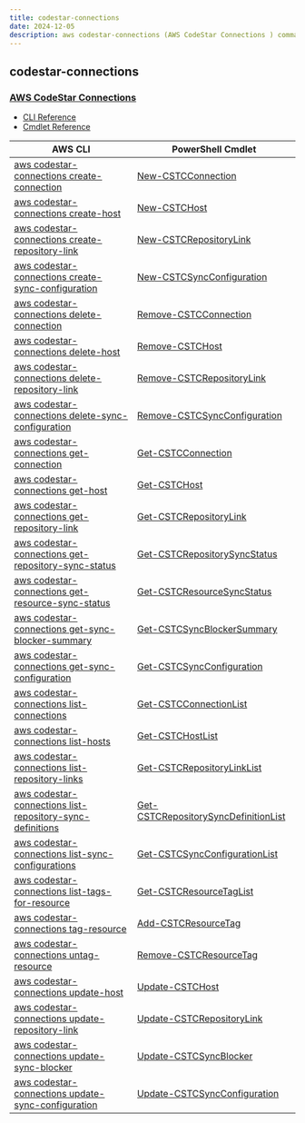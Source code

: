 ```yaml
---
title: codestar-connections
date: 2024-12-05
description: aws codestar-connections (AWS CodeStar Connections ) command/cmdlet list.
---
```


## codestar-connections

### [AWS CodeStar Connections ](https://aws.amazon.com/codestar/)

* [CLI Reference](https://awscli.amazonaws.com/v2/documentation/api/latest/reference/codestar-connections/index.html)
* [Cmdlet Reference](https://docs.aws.amazon.com/powershell/latest/reference/items/CodeStarconnections_cmdlets.html)

|AWS CLI|PowerShell Cmdlet|
|----|----|
|[aws codestar-connections create-connection](https://awscli.amazonaws.com/v2/documentation/api/latest/reference/codestar-connections/create-connection.html)|[New-CSTCConnection](https://docs.aws.amazon.com/powershell/latest/reference/items/New-CSTCConnection.html)|
|[aws codestar-connections create-host](https://awscli.amazonaws.com/v2/documentation/api/latest/reference/codestar-connections/create-host.html)|[New-CSTCHost](https://docs.aws.amazon.com/powershell/latest/reference/items/New-CSTCHost.html)|
|[aws codestar-connections create-repository-link](https://awscli.amazonaws.com/v2/documentation/api/latest/reference/codestar-connections/create-repository-link.html)|[New-CSTCRepositoryLink](https://docs.aws.amazon.com/powershell/latest/reference/items/New-CSTCRepositoryLink.html)|
|[aws codestar-connections create-sync-configuration](https://awscli.amazonaws.com/v2/documentation/api/latest/reference/codestar-connections/create-sync-configuration.html)|[New-CSTCSyncConfiguration](https://docs.aws.amazon.com/powershell/latest/reference/items/New-CSTCSyncConfiguration.html)|
|[aws codestar-connections delete-connection](https://awscli.amazonaws.com/v2/documentation/api/latest/reference/codestar-connections/delete-connection.html)|[Remove-CSTCConnection](https://docs.aws.amazon.com/powershell/latest/reference/items/Remove-CSTCConnection.html)|
|[aws codestar-connections delete-host](https://awscli.amazonaws.com/v2/documentation/api/latest/reference/codestar-connections/delete-host.html)|[Remove-CSTCHost](https://docs.aws.amazon.com/powershell/latest/reference/items/Remove-CSTCHost.html)|
|[aws codestar-connections delete-repository-link](https://awscli.amazonaws.com/v2/documentation/api/latest/reference/codestar-connections/delete-repository-link.html)|[Remove-CSTCRepositoryLink](https://docs.aws.amazon.com/powershell/latest/reference/items/Remove-CSTCRepositoryLink.html)|
|[aws codestar-connections delete-sync-configuration](https://awscli.amazonaws.com/v2/documentation/api/latest/reference/codestar-connections/delete-sync-configuration.html)|[Remove-CSTCSyncConfiguration](https://docs.aws.amazon.com/powershell/latest/reference/items/Remove-CSTCSyncConfiguration.html)|
|[aws codestar-connections get-connection](https://awscli.amazonaws.com/v2/documentation/api/latest/reference/codestar-connections/get-connection.html)|[Get-CSTCConnection](https://docs.aws.amazon.com/powershell/latest/reference/items/Get-CSTCConnection.html)|
|[aws codestar-connections get-host](https://awscli.amazonaws.com/v2/documentation/api/latest/reference/codestar-connections/get-host.html)|[Get-CSTCHost](https://docs.aws.amazon.com/powershell/latest/reference/items/Get-CSTCHost.html)|
|[aws codestar-connections get-repository-link](https://awscli.amazonaws.com/v2/documentation/api/latest/reference/codestar-connections/get-repository-link.html)|[Get-CSTCRepositoryLink](https://docs.aws.amazon.com/powershell/latest/reference/items/Get-CSTCRepositoryLink.html)|
|[aws codestar-connections get-repository-sync-status](https://awscli.amazonaws.com/v2/documentation/api/latest/reference/codestar-connections/get-repository-sync-status.html)|[Get-CSTCRepositorySyncStatus](https://docs.aws.amazon.com/powershell/latest/reference/items/Get-CSTCRepositorySyncStatus.html)|
|[aws codestar-connections get-resource-sync-status](https://awscli.amazonaws.com/v2/documentation/api/latest/reference/codestar-connections/get-resource-sync-status.html)|[Get-CSTCResourceSyncStatus](https://docs.aws.amazon.com/powershell/latest/reference/items/Get-CSTCResourceSyncStatus.html)|
|[aws codestar-connections get-sync-blocker-summary](https://awscli.amazonaws.com/v2/documentation/api/latest/reference/codestar-connections/get-sync-blocker-summary.html)|[Get-CSTCSyncBlockerSummary](https://docs.aws.amazon.com/powershell/latest/reference/items/Get-CSTCSyncBlockerSummary.html)|
|[aws codestar-connections get-sync-configuration](https://awscli.amazonaws.com/v2/documentation/api/latest/reference/codestar-connections/get-sync-configuration.html)|[Get-CSTCSyncConfiguration](https://docs.aws.amazon.com/powershell/latest/reference/items/Get-CSTCSyncConfiguration.html)|
|[aws codestar-connections list-connections](https://awscli.amazonaws.com/v2/documentation/api/latest/reference/codestar-connections/list-connections.html)|[Get-CSTCConnectionList](https://docs.aws.amazon.com/powershell/latest/reference/items/Get-CSTCConnectionList.html)|
|[aws codestar-connections list-hosts](https://awscli.amazonaws.com/v2/documentation/api/latest/reference/codestar-connections/list-hosts.html)|[Get-CSTCHostList](https://docs.aws.amazon.com/powershell/latest/reference/items/Get-CSTCHostList.html)|
|[aws codestar-connections list-repository-links](https://awscli.amazonaws.com/v2/documentation/api/latest/reference/codestar-connections/list-repository-links.html)|[Get-CSTCRepositoryLinkList](https://docs.aws.amazon.com/powershell/latest/reference/items/Get-CSTCRepositoryLinkList.html)|
|[aws codestar-connections list-repository-sync-definitions](https://awscli.amazonaws.com/v2/documentation/api/latest/reference/codestar-connections/list-repository-sync-definitions.html)|[Get-CSTCRepositorySyncDefinitionList](https://docs.aws.amazon.com/powershell/latest/reference/items/Get-CSTCRepositorySyncDefinitionList.html)|
|[aws codestar-connections list-sync-configurations](https://awscli.amazonaws.com/v2/documentation/api/latest/reference/codestar-connections/list-sync-configurations.html)|[Get-CSTCSyncConfigurationList](https://docs.aws.amazon.com/powershell/latest/reference/items/Get-CSTCSyncConfigurationList.html)|
|[aws codestar-connections list-tags-for-resource](https://awscli.amazonaws.com/v2/documentation/api/latest/reference/codestar-connections/list-tags-for-resource.html)|[Get-CSTCResourceTagList](https://docs.aws.amazon.com/powershell/latest/reference/items/Get-CSTCResourceTagList.html)|
|[aws codestar-connections tag-resource](https://awscli.amazonaws.com/v2/documentation/api/latest/reference/codestar-connections/tag-resource.html)|[Add-CSTCResourceTag](https://docs.aws.amazon.com/powershell/latest/reference/items/Add-CSTCResourceTag.html)|
|[aws codestar-connections untag-resource](https://awscli.amazonaws.com/v2/documentation/api/latest/reference/codestar-connections/untag-resource.html)|[Remove-CSTCResourceTag](https://docs.aws.amazon.com/powershell/latest/reference/items/Remove-CSTCResourceTag.html)|
|[aws codestar-connections update-host](https://awscli.amazonaws.com/v2/documentation/api/latest/reference/codestar-connections/update-host.html)|[Update-CSTCHost](https://docs.aws.amazon.com/powershell/latest/reference/items/Update-CSTCHost.html)|
|[aws codestar-connections update-repository-link](https://awscli.amazonaws.com/v2/documentation/api/latest/reference/codestar-connections/update-repository-link.html)|[Update-CSTCRepositoryLink](https://docs.aws.amazon.com/powershell/latest/reference/items/Update-CSTCRepositoryLink.html)|
|[aws codestar-connections update-sync-blocker](https://awscli.amazonaws.com/v2/documentation/api/latest/reference/codestar-connections/update-sync-blocker.html)|[Update-CSTCSyncBlocker](https://docs.aws.amazon.com/powershell/latest/reference/items/Update-CSTCSyncBlocker.html)|
|[aws codestar-connections update-sync-configuration](https://awscli.amazonaws.com/v2/documentation/api/latest/reference/codestar-connections/update-sync-configuration.html)|[Update-CSTCSyncConfiguration](https://docs.aws.amazon.com/powershell/latest/reference/items/Update-CSTCSyncConfiguration.html)|

